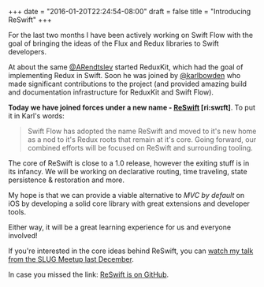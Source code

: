 +++
date = "2016-01-20T22:24:54-08:00"
draft = false
title = "Introducing ReSwift"
+++

For the last two months I have been actively working on Swift Flow with the goal of bringing the ideas of the Flux and Redux libraries to Swift developers.

At about the same [@ARendtslev](https://twitter.com/ARendtslev) started ReduxKit, which had the goal of implementing Redux in Swift. Soon he was joined by [@karlbowden](https://twitter.com/karlbowden) who made significant contributions to the project (and provided amazing build and documentation infrastructure for ReduxKit and Swift Flow).

**Today we have joined forces under a new name - [ReSwift](https://github.com/ReSwift/ReSwift) [ri:swɪft]**. To put it in Karl's words:

> Swift Flow has adopted the name ReSwift and moved to it's new home as a nod to it's Redux roots that remain at it's core. Going forward, our combined efforts will be focused on ReSwift and surrounding tooling.

The core of ReSwift is close to a 1.0 release, however the exiting stuff is in its infancy. We will be working on declarative routing, time traveling, state persistence & restoration and more. 

My hope is that we can provide a viable alternative to *MVC by default* on iOS by developing a solid core library with great extensions and developer tools.

Either way, it will be a great learning experience for us and everyone involved!

If you're interested in the core ideas behind ReSwift, you can [watch my talk from the SLUG Meetup last December](https://realm.io/news/benji-encz-unidirectional-data-flow-swift/).

In case you missed the link: [ReSwift is on GitHub](https://github.com/ReSwift/ReSwift).